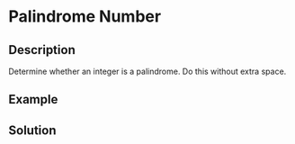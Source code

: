 # Palindrome Number

## Description
Determine whether an integer is a palindrome. Do this without extra space.

## Example

## Solution